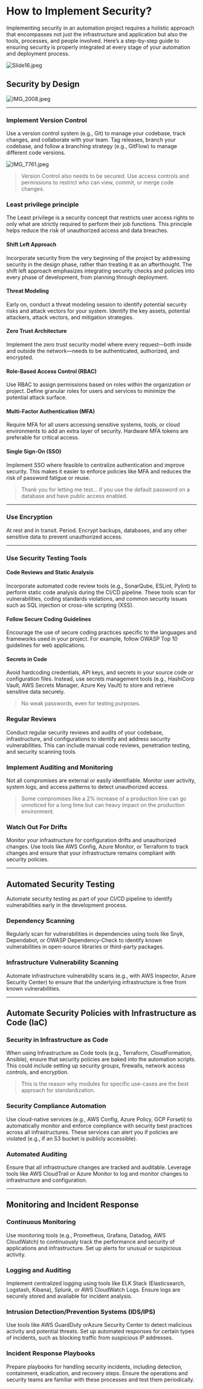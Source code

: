 # How to Implement Security?

Implementing security in an automation project requires a holistic approach that encompasses not just the infrastructure
and application but also the tools, processes, and people involved. Here’s a step-by-step guide to ensuring security
is properly integrated at every stage of your automation and deployment process.

![Slide16.jpeg](pictures/Slide16.jpeg)

## Security by Design

![IMG_2008.jpeg](pictures/IMG_2008.jpeg)

---

### Implement Version Control

Use a version control system (e.g., Git) to manage your codebase, track changes, and collaborate with your team. Tag
releases, branch your codebase, and follow a branching strategy (e.g., GitFlow) to manage different code versions.

![IMG_7761.jpeg](pictures/IMG_7761.jpeg)

> Version Control also needs to be secured. Use access controls and permissions to restrict who can view, commit, or
> merge code changes.

### Least privilege principle

The Least privilege is a security concept that restricts user access rights to only what are strictly required to perform
their job functions. This principle helps reduce the risk of unauthorized access and data breaches.

#### Shift Left Approach

Incorporate security from the very beginning of the project by addressing security in the design phase, rather than
treating it as an afterthought. The shift left approach emphasizes integrating security checks and policies into every
phase of development, from planning through deployment.

#### Threat Modeling

Early on, conduct a threat modeling session to identify potential security risks and attack vectors for your system.
Identify the key assets, potential attackers, attack vectors, and mitigation strategies.

#### Zero Trust Architecture

Implement the zero trust security model where every request—both inside and outside the network—needs to be
authenticated, authorized, and encrypted.

#### Role-Based Access Control (RBAC)

Use RBAC to assign permissions based on roles within the organization or project. Define granular roles for users and
services to minimize the potential attack surface.

#### Multi-Factor Authentication (MFA)

Require MFA for all users accessing sensitive systems, tools, or cloud environments to add an extra layer of security.
Hardware MFA tokens are preferable for critical access.

#### Single Sign-On (SSO)

Implement SSO where feasible to centralize authentication and improve security. This makes it easier to enforce policies
like MFA and reduces the risk of password fatigue or reuse.

> Thank you for letting me test... if you use the default password on a database and have public access enabled.

---

### Use Encryption

At rest and in transit. Period. Encrypt backups, databases, and any other sensitive data to prevent unauthorized access.

---

### Use Security Testing Tools

#### Code Reviews and Static Analysis

Incorporate automated code review tools (e.g., SonarQube, ESLint, Pylint) to perform static code analysis during the
CI/CD pipeline. These tools scan for vulnerabilities, coding standards violations, and common security issues such as
SQL injection or cross-site scripting (XSS).

#### Follow Secure Coding Guidelines

Encourage the use of secure coding practices specific to the languages and frameworks used in your project. For example,
follow OWASP Top 10 guidelines for web applications.

#### Secrets in Code

Avoid hardcoding credentials, API keys, and secrets in your source code or configuration files. Instead, use secrets
management tools (e.g., HashiCorp Vault, AWS Secrets Manager, Azure Key Vault) to store and retrieve sensitive data
securely.

> No weak passwords, even for testing purposes.

### Regular Reviews

Conduct regular security reviews and audits of your codebase, infrastructure, and configurations to identify and address
security vulnerabilities. This can include manual code reviews, penetration testing, and security scanning tools.

### Implement Auditing and Monitoring

Not all compromises are external or easily identifiable. Monitor user activity, system logs, and access patterns to
detect unauthorized access.

> Some compromises like a 2% increase of a production line can go unnoticed for a long time but can heavy impact on the
> production environment.

### Watch Out For Drifts

Monitor your infrastructure for configuration drifts and unauthorized changes. Use tools like AWS Config, Azure Monitor, or
Terraform to track changes and ensure that your infrastructure remains compliant with security policies.

---

## Automated Security Testing

Automate security testing as part of your CI/CD pipeline to identify vulnerabilities early in the development process.

### Dependency Scanning

Regularly scan for vulnerabilities in dependencies using tools like Snyk, Dependabot, or OWASP Dependency-Check to
identify known vulnerabilities in open-source libraries or third-party packages.

### Infrastructure Vulnerability Scanning

Automate infrastructure vulnerability scans (e.g., with AWS Inspector, Azure Security Center) to ensure that the
underlying infrastructure is free from known vulnerabilities.

---

## Automate Security Policies with Infrastructure as Code (IaC)

### Security in Infrastructure as Code

When using Infrastructure as Code tools (e.g., Terraform, CloudFormation, Ansible), ensure that security policies are
baked into the automation scripts. This could include setting up security groups, firewalls, network access controls,
and encryption.

> This is the reason why modules for specific use-cases are the best approach for standardization.

### Security Compliance Automation

Use cloud-native services (e.g., AWS Config, Azure Policy, GCP Forseti) to automatically monitor and enforce compliance
with security best practices across all infrastructures. These services can alert you if policies are violated (e.g., if
an S3 bucket is publicly accessible).

### Automated Auditing

Ensure that all infrastructure changes are tracked and auditable. Leverage tools like AWS CloudTrail or Azure Monitor to
log and monitor changes to infrastructure and configuration.

---

## Monitoring and Incident Response

### Continuous Monitoring

Use monitoring tools (e.g., Prometheus, Grafana, Datadog, AWS CloudWatch) to continuously track the performance and security of applications and infrastructure. Set up alerts for unusual or suspicious
activity.

### Logging and Auditing

Implement centralized logging using tools like ELK Stack (Elasticsearch, Logstash, Kibana), Splunk, or AWS CloudWatch
Logs. Ensure logs are securely stored and available for incident analysis.

### Intrusion Detection/Prevention Systems (IDS/IPS)

Use tools like AWS GuardDuty orAzure Security Center to detect malicious activity and potential threats. Set up
automated responses for certain types of incidents, such as blocking traffic from suspicious IP addresses.

### Incident Response Playbooks

Prepare playbooks for handling security incidents, including detection, containment, eradication, and recovery steps.
Ensure the operations and security teams are familiar with these processes and test them periodically.
